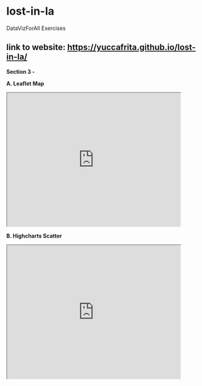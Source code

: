 # lost-in-la
DataVizForAll Exercises

## link to website: https://yuccafrita.github.io/lost-in-la/

<b> Section 3 - </b> 

<b> A.  Leaflet Map</b>
<iframe src="https://yuccafrita.github.io/leaflet-map-simple/" width="90%" height="350"></iframe>


<b> B.  Highcharts Scatter </b>  
<iframe src="https://yuccafrita.github.io/highcharts-scatter-csv/" width="90%" height="350"></iframe>

